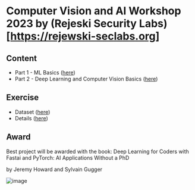 # Computer Vision and AI Workshop 2023 by (Rejeski Security Labs)[https://rejewski-seclabs.org]

## Content
- Part 1 - ML Basics ([here](./ml_workshop_part_1.ipynb))
- Part 2 - Deep Learning and Computer Vision Basics ([here](#))

## Exercise
- Dataset ([here](https://github.com/albahnsen/PracticalMachineLearningClass/raw/master/datasets/dataTrain_carListings.zip))
- Details ([here](./ml_workshop_hw1.ipynb))

## Award
Best project will be awarded with the book: Deep Learning for Coders with Fastai and PyTorch: AI Applications Without a PhD

by Jeremy Howard and Sylvain Gugger

![image](https://user-images.githubusercontent.com/5441052/226577272-af717066-797a-46ac-9b64-53d1f5d7d1be.png)
